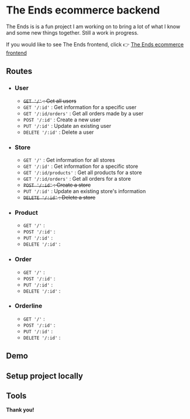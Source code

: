 # The Ends ecommerce backend

The Ends is is a fun project I am working on to bring a lot of what I know and some new things together. Still a work in progress. 

If you would like to see The Ends frontend, click :point_right: [The Ends ecommerce frontend](https://github.com/Ceejaymar/TheEnds-ecommerce-backend)

## Routes

- ### User
  - ~~`GET '/'` : Get all users~~
  - `GET '/:id'` : Get information for a specific user <!-- Prob needs to be move to orders routes -->
  - `GET '/:id/orders'` : Get all orders made by a user
  - `POST '/:id'` : Create a new user
  - `PUT '/:id'` :  Update an existing user
  - `DELETE '/:id'` : Delete a user

- ### Store
  - `GET '/'` : Get information for all stores
  - `GET '/:id'` : Get information for a specific store
  - `GET '/:id/products'` : Get all products for a store
  - `GET '/:id/orders'` : Get all orders for a store
  - ~~`POST '/:id'` : Create a store~~
  - `PUT '/:id'` : Update an existing store's information
  - ~~`DELETE '/:id'` : Delete a store~~

- ### Product
  - `GET '/'` : 
  - `POST '/:id'` : 
  - `PUT '/:id'` : 
  - `DELETE '/:id'` : 

- ### Order
  - `GET '/'` : 
  - `POST '/:id'` : 
  - `PUT '/:id'` : 
  - `DELETE '/:id'` : 

- ### Orderline
  - `GET '/'` : 
  - `POST '/:id'` : 
  - `PUT '/:id'` : 
  - `DELETE '/:id'` : 

## Demo

## Setup project locally

## Tools

__Thank you!__